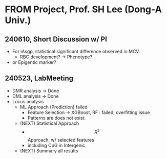 # FROM Project, Prof. SH Lee (Dong-A Univ.)

## 240610, Short Discussion w/ PI

* For iAsgp, statistical significant difference observed in MCV.
  * RBC development? -> Phenotype?
* or Epigentic marker?

## 240523, LabMeeting&#x20;

* DMR analysis -> Done&#x20;
* DML analysis -> Done
* Locus analysis
  * ML Approach (Prediction) failed
    * Feature Selection -> XGBoost, RF : failed, overfitting issue
    * Patterns are does not exist.
  * (NEXT) Statistical Approach
    * $$R^2$$ Approach, w/ selected features
    * including CpG in Intergenic
  * (NEXT) Summary all results
